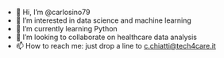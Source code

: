 - 👋 Hi, I’m @carlosino79
- 👀 I’m interested in data science and machine learning
- 🌱 I’m currently learning Python
- 💞️ I’m looking to collaborate on healthcare data analysis
- 📫 How to reach me: just drop a line to c.chiatti@tech4care.it

<!---
carlosino79/carlosino79 is a ✨ special ✨ repository because its `README.md` (this file) appears on your GitHub profile.
You can click the Preview link to take a look at your changes.
--->
